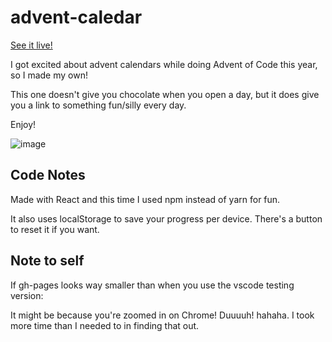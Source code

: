 # advent-caledar
[See it live!](https://mbeckdev.github.io/advent-calendar/)

I got excited about advent calendars while doing Advent of Code this year, so I made my own!

This one doesn't give you chocolate when you open a day, but it does give you a link to something fun/silly every day.

Enjoy!

![image](https://user-images.githubusercontent.com/4518809/147006587-9a3dc6b3-481f-4d2b-b2ba-e7fd07bab284.png)

## Code Notes

Made with React and this time I used npm instead of yarn for fun. 

It also uses localStorage to save your progress per device. There's a button to reset it if you want.

## Note to self
If gh-pages looks way smaller than when you use the vscode testing version:  

It might be because you're zoomed in on Chrome! Duuuuh! hahaha.  I took more time than I needed to in finding that out. 
